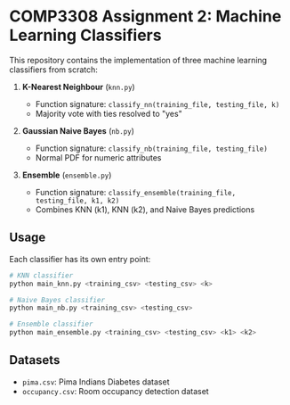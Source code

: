 # COMP3308 Assignment 2: Machine Learning Classifiers

This repository contains the implementation of three machine learning classifiers from scratch:

1. **K-Nearest Neighbour** (`knn.py`)
   - Function signature: `classify_nn(training_file, testing_file, k)`
   - Majority vote with ties resolved to "yes"

2. **Gaussian Naive Bayes** (`nb.py`)
   - Function signature: `classify_nb(training_file, testing_file)`
   - Normal PDF for numeric attributes

3. **Ensemble** (`ensemble.py`)
   - Function signature: `classify_ensemble(training_file, testing_file, k1, k2)`
   - Combines KNN (k1), KNN (k2), and Naive Bayes predictions

## Usage

Each classifier has its own entry point:

```bash
# KNN classifier
python main_knn.py <training_csv> <testing_csv> <k>

# Naive Bayes classifier
python main_nb.py <training_csv> <testing_csv>

# Ensemble classifier
python main_ensemble.py <training_csv> <testing_csv> <k1> <k2>
```

## Datasets

- `pima.csv`: Pima Indians Diabetes dataset
- `occupancy.csv`: Room occupancy detection dataset 
